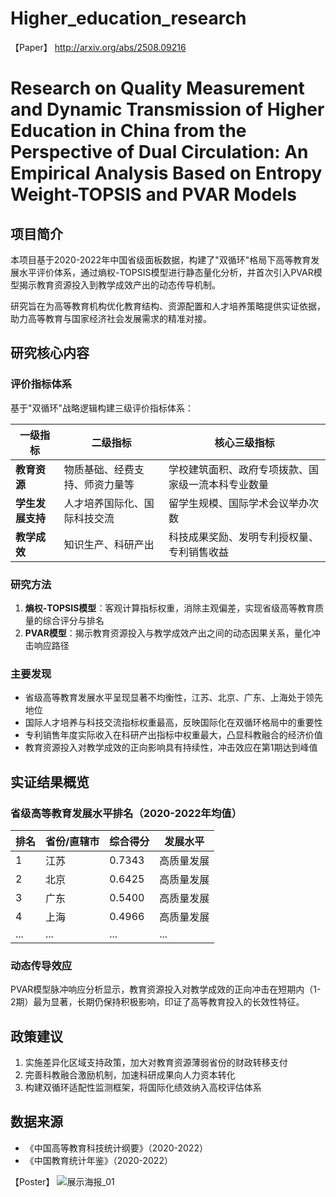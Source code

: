# Higher_education_research
【Paper】 http://arxiv.org/abs/2508.09216

# Research on Quality Measurement and Dynamic Transmission of Higher Education in China from the Perspective of Dual Circulation: An Empirical Analysis Based on Entropy Weight-TOPSIS and PVAR Models

## 项目简介
本项目基于2020-2022年中国省级面板数据，构建了"双循环"格局下高等教育发展水平评价体系，通过熵权-TOPSIS模型进行静态量化分析，并首次引入PVAR模型揭示教育资源投入到教学成效产出的动态传导机制。

研究旨在为高等教育机构优化教育结构、资源配置和人才培养策略提供实证依据，助力高等教育与国家经济社会发展需求的精准对接。

## 研究核心内容

### 评价指标体系
基于"双循环"战略逻辑构建三级评价指标体系：

| 一级指标 | 二级指标 | 核心三级指标 |
|---------|---------|------------|
| **教育资源** | 物质基础、经费支持、师资力量等 | 学校建筑面积、政府专项拨款、国家级一流本科专业数量 |
| **学生发展支持** | 人才培养国际化、国际科技交流 | 留学生规模、国际学术会议举办次数 |
| **教学成效** | 知识生产、科研产出 | 科技成果奖励、发明专利授权量、专利销售收益 |

### 研究方法
1. **熵权-TOPSIS模型**：客观计算指标权重，消除主观偏差，实现省级高等教育质量的综合评分与排名
2. **PVAR模型**：揭示教育资源投入与教学成效产出之间的动态因果关系，量化冲击响应路径

### 主要发现
- 省级高等教育发展水平呈现显著不均衡性，江苏、北京、广东、上海处于领先地位
- 国际人才培养与科技交流指标权重最高，反映国际化在双循环格局中的重要性
- 专利销售年度实际收入在科研产出指标中权重最大，凸显科教融合的经济价值
- 教育资源投入对教学成效的正向影响具有持续性，冲击效应在第1期达到峰值

## 实证结果概览
### 省级高等教育发展水平排名（2020-2022年均值）
| 排名 | 省份/直辖市 | 综合得分 | 发展水平 |
|-----|------------|---------|---------|
| 1 | 江苏 | 0.7343 | 高质量发展 |
| 2 | 北京 | 0.6425 | 高质量发展 |
| 3 | 广东 | 0.5400 | 高质量发展 |
| 4 | 上海 | 0.4966 | 高质量发展 |
| ... | ... | ... | ... |(see more in paper)

### 动态传导效应
PVAR模型脉冲响应分析显示，教育资源投入对教学成效的正向冲击在短期内（1-2期）最为显著，长期仍保持积极影响，印证了高等教育投入的长效性特征。

## 政策建议
1. 实施差异化区域支持政策，加大对教育资源薄弱省份的财政转移支付
2. 完善科教融合激励机制，加速科研成果向人力资本转化
3. 构建双循环适配性监测框架，将国际化绩效纳入高校评估体系

## 数据来源
- 《中国高等教育科技统计纲要》（2020-2022）
- 《中国教育统计年鉴》（2020-2022）

【Poster】
![展示海报_01](https://github.com/user-attachments/assets/4d66bd8c-843b-4374-a4c2-c63f80225543)
